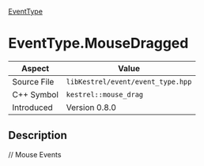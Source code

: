 [EventType](index)
# EventType.MouseDragged
| Aspect | Value |
| --- | --- |
| Source File | `libKestrel/event/event_type.hpp` |
| C++ Symbol | `kestrel::mouse_drag` |
| Introduced | Version 0.8.0 |
## Description
// Mouse Events
